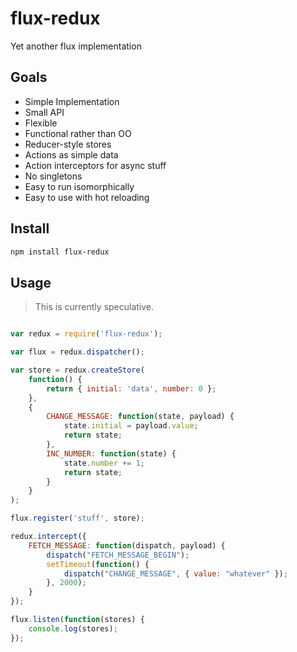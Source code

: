 # flux-redux

Yet another flux implementation

## Goals

 * Simple Implementation
 * Small API
 * Flexible
 * Functional rather than OO
 * Reducer-style stores
 * Actions as simple data
 * Action interceptors for async stuff
 * No singletons
 * Easy to run isomorphically
 * Easy to use with hot reloading

## Install

```sh
npm install flux-redux
```

## Usage

> This is currently speculative.

```js

var redux = require('flux-redux');

var flux = redux.dispatcher();

var store = redux.createStore(
    function() {
        return { initial: 'data', number: 0 };
    },
    {
        CHANGE_MESSAGE: function(state, payload) {
            state.initial = payload.value;
            return state;
        },
        INC_NUMBER: function(state) {
            state.number += 1;
            return state;
        }
    }
);

flux.register('stuff', store);

redux.intercept({
    FETCH_MESSAGE: function(dispatch, payload) {
        dispatch("FETCH_MESSAGE_BEGIN");
        setTimeout(function() {
            dispatch("CHANGE_MESSAGE", { value: "whatever" });
        }, 2000);
    }
});

flux.listen(function(stores) {
    console.log(stores);
});

```
